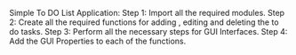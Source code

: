 Simple To DO List Application:
Step 1: Import all the required modules.
Step 2: Create all the required functions for adding , editing and deleting the to do tasks.
Step 3: Perform all the necessary steps for GUI Interfaces.
Step 4: Add the GUI Properties to each of the functions.
